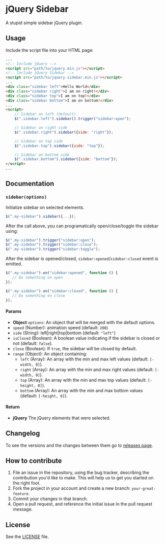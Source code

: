 # jQuery Sidebar
A stupid simple sidebar jQuery plugin.

## Usage

Include the script file into your HTML page:

```html
...
<!-- Include jQuery -->
<script src="path/to/jquery.min.js"></script>
<!-- Include jQuery Sidebar -->
<script src="path/to/jquery.sidebar.min.js"></script>
...
<div class="sidebar left">Hello World</div>
<div class="sidebar right">I am on right!</div>
<div class="sidebar top">I am on top!</div>
<div class="sidebar bottom">I am on bottom!</div>
...
<script>
    // Sidebar on left (default)
    $(".sidebar.left").sidebar().trigger("sidebar:open");

    // Sidebar on right side
    $(".sidebar.right").sidebar({side: "right"});

    // Sidebar on top side
    $(".sidebar.top").sidebar({side: "top"});

    // Sidebar on bottom side
    $(".sidebar.bottom").sidebar({side: "bottom"});
</script>
...
```

## Documentation
### `sidebar(options)`
Initialize sidebar on selected elements.

```js
$(".my-sidebar").sidebar({...});
```

After the call above, you can programatically open/close/toggle the sidebar using:

```js
$(".my-sidebar").trigger("sidebar:open");
$(".my-sidebar").trigger("sidebar:close");
$(".my-sidebar").trigger("sidebar:toggle");
```

After the sidebar is opened/closed, `sidebar:opened`/`sidebar:closed` event is emitted.

```js
$(".my-sidebar").on("sidebar:opened", function () {
   // Do something on open
});

$(".my-sidebar").on("sidebar:closed", function () {
   // Do something on close
});
```

#### Params
- **Object** `options`: An object that will be merged with the default options.
 - `speed` (Number): animation speed (default: `200`)
 - `side` (String): left|right|top|bottom (default: `"left"`)
 - `isClosed` (Boolean): A boolean value indicating if the sidebar is closed or not (default: `false`).
 - `close` (Boolean): If `true`, the sidebar will be closed by default.
 - `range` (Object): An object containing:
   - `left` (Array): An array with the min and max left values (default: `[-width, 0]`).
   - `right` (Array): An array with the min and max right values (default: `[-width, 0]`).
   - `top` (Array): An array with the min and max top values (default: `[-height, 0]`).
   - `bottom` (Array): An array with the min and max bottom values (default: `[-height, 0]`).

#### Return
- **jQuery** The jQuery elements that were selected.



## Changelog
To see the versions and the changes between them go to [releases page](https://github.com/jillix/jQuery-sidebar/releases).

## How to contribute

1. File an issue in the repository, using the bug tracker, describing the
   contribution you'd like to make. This will help us to get you started on the
   right foot.
2. Fork the project in your account and create a new branch:
   `your-great-feature`.
3. Commit your changes in that branch.
4. Open a pull request, and reference the initial issue in the pull request
   message.

## License
See the [LICENSE](./LICENSE) file.
